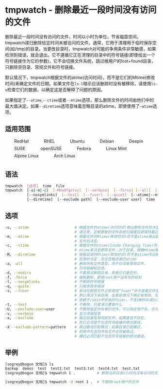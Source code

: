 # tmpwatch - 删除最近一段时间没有访问的文件

删除最近一段时间没有访问的文件，时间以小时为单位，节省磁盘空间。tmpwatch递归删除给定时间未被访问的文件。通常，它用于清理用于临时保存空间(如/tmp)的目录。当更改目录时，tmpwatch对可能的争用条件非常敏感，如果检测到错误，就会退出。它不遵循它正在清理的目录中的符号链接(即使给出一个符号链接作为它的参数)，它不会切换文件系统，跳过根用户的lost+found目录，只删除空目录、常规文件和符号链接。

默认情况下，tmpwatch根据文件的atime(访问时间)，而不是它们的Mtime(修改时间)来确定文件的日期。如果文件在`ls-l`暗示应该删除时没有被移除，请使用`ls-u`检查它们的数据，以确定这是否解释了问题的原因。

如果指定了`--atime`,`--ctime`或者`--mtime`选项，那么删除文件的时间由他们中的最大值决定。如果`--dirmtime`选项意味着忽略目录的atime，即使使用了`—atime`选项。

## 适用范围

<!-- <div class="svg linux">Linux</div> -->
<div class="svg redhat">RedHat</div>
<div class="svg rhel">RHEL</div>
<div class="svg ubuntu">Ubuntu</div>
<!-- <div class="svg centos">CentOS</div> -->
<div class="svg debian">Debian</div>
<div class="svg deepin">Deepin</div>
<div class="svg suse">SUSE</div>
<div class="svg opensuse">openSUSE</div>
<div class="svg fedora">Fedora</div>
<div class="svg linuxmint">Linux Mint</div>
<!-- <div class="svg mxlinux">MX Linux</div> -->
<div class="svg alpinelinux">Alpine Linux</div>
<div class="svg archlinux">Arch Linux</div>


## 语法

``` bash
tmpwatch  [选项]  time  file
tmpwatch  [-u|-m|-c]  [-MUadfqstvx]  [--verbose]  [--force] [--all]  [--nodirs]
          [--nosymlinks]  [--test]  [--fuser]  [--quiet]  [--atime|--mtime|--ctime]
          [--dirmtime]  [--exclude path]  [--exclude-user user]  time  dirs
```

## 选项

``` bash
-u, --atime                     # 根据文件的atime(访问时间)做出删除文件的决定。
                                # 请注意，定期更新的文件系统扫描使目录保持最近的状态。
-m, --mtime                     # 根据文件的Mtime(修改时间)而不是atime做出删除
                                # 文件的决定。
-c,  -ctime                     # 根据文件的ctime(Inode Changing Time)而不是
                                # atime来决定删除文件；对于目录，根据mtime做出决定
-M, --dirmtime                  # 根据目录的Mtime(修改时间)而不是atime作出删除
                                # 目录的决定；完全忽略目录的atime
-a, -all                        # 删除所有文件类型，而不仅仅是常规文件、
                                # 符号链接和目录。
-d, --nodirs                    # 不要尝试删除目录，即使它们是空的。
-f, -force                      # 强制删除，即使root用户没有写的权利
-l, --nosymlinks                # 不删除符号链接
-q, --quite                     # 只报告致命错误
-s, --fuser                     # 尝试在删除文件之前使用“fuser”命令查看文件是否已打开。
                                # 默认情况下未启用。在某些情况下确实有帮助，但不是全部。
                                # 依赖于/sbin中安装的fuser。不支持HPUX或Solaris
-t, --test                      # 不删除，只是演示要做什么
-U, --exclude-user=user         # 不删除指定所有者的文件，可以指定用户名，也可以指定用户ID
-v, --verbose                   # 显示详细信息
-x, --exclude                   # 跳过目录及其内部文件，如果路径不存在，
                                # 则它必须是不包含符号链接的绝对路径。
-X --exclude-pattern=pattern    # 跳过路径匹配模式；如果目录匹配模式，
                                # 则其中包含的所有文件也将被跳过。
                                # 模式必须匹配不包含符号链接的绝对路径。
```

## 举例

``` bash
[sogrey@bogon 文档]$ ls
backup  demos  test  test2.txt  test3.txt  test4.txt  test.txt
[sogrey@bogon 文档]$ tmpwatch 1 .          # 删除当前目录1小时内没有访问的文件

[sogrey@bogon 文档]$ tmpwatch -U root 1 .  # 不删除root用户的文件
```

<!-- <link rel="stylesheet" type="text/css" href="../../.vuepress/public/css/style.css"/> -->
<style>
.svg {
    height: 1.5rem;
    /* width: 1.5rem; */
    background-repeat: no-repeat;
    padding-left:30px;margin-right:16px;
    display:inline-block;
}
.svg.linux{
    background-image: url("../../.vuepress/public/img/icos/linux.svg"); 
}
.svg.redhat,.svg.rhel{
    background-image: url("../../.vuepress/public/img/icos/redhat.svg"); 
}
.svg.ubuntu{
    background-image: url("../../.vuepress/public/img/icos/ubuntu.svg"); 
}
.svg.centos{
    background-image: url("../../.vuepress/public/img/icos/centos.svg"); 
}
.svg.suse,.svg.opensuse{
    background-image: url("../../.vuepress/public/img/icos/opensuse.svg"); 
}
.svg.fedora{
    background-image: url("../../.vuepress/public/img/icos/fedora.svg"); 
}
.svg.linuxmint{
    background-image: url("../../.vuepress/public/img/icos/linuxmint.svg"); 
}
.svg.mxlinux{
    background-image: url("../../.vuepress/public/img/icos/mxlinux.svg"); 
}
.svg.alpinelinux{
    background-image: url("../../.vuepress/public/img/icos/alpinelinux.svg"); 
}
.svg.archlinux{
    background-image: url("../../.vuepress/public/img/icos/archlinux.svg"); 
}
.svg.archlinux{
    background-image: url("../../.vuepress/public/img/icos/archlinux.svg"); 
}
.svg.debian{
    background-image: url("../../.vuepress/public/img/icos/debian.svg"); 
}
.svg.deepin{
    background-image: url("../../.vuepress/public/img/icos/deepin.svg"); 
}
</style>